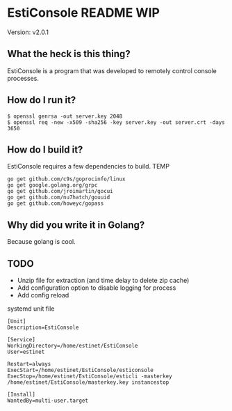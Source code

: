# EstiConsole README WIP
Version: v2.0.1

## What the heck is this thing?
EstiConsole is a program that was developed to remotely control console processes.

## How do I run it?

~~~~
$ openssl genrsa -out server.key 2048
$ openssl req -new -x509 -sha256 -key server.key -out server.crt -days 3650
~~~~

## How do I build it?
EstiConsole requires a few dependencies to build.
TEMP
~~~~
go get github.com/c9s/goprocinfo/linux
go get google.golang.org/grpc
go get github.com/jroimartin/gocui
go get github.com/nu7hatch/gouuid
go get github.com/howeyc/gopass
~~~~

## Why did you write it in Golang?
Because golang is cool.

## TODO
* Unzip file for extraction (and time delay to delete zip cache)
* Add configuration option to disable logging for process
* Add config reload

systemd unit file
~~~~
[Unit]
Description=EstiConsole

[Service]
WorkingDirectory=/home/estinet/EstiConsole
User=estinet

Restart=always
ExecStart=/home/estinet/EstiConsole/esticonsole
ExecStop=/home/estinet/EstiConsole/esticli -masterkey /home/estinet/EstiConsole/masterkey.key instancestop

[Install]
WantedBy=multi-user.target
~~~~
